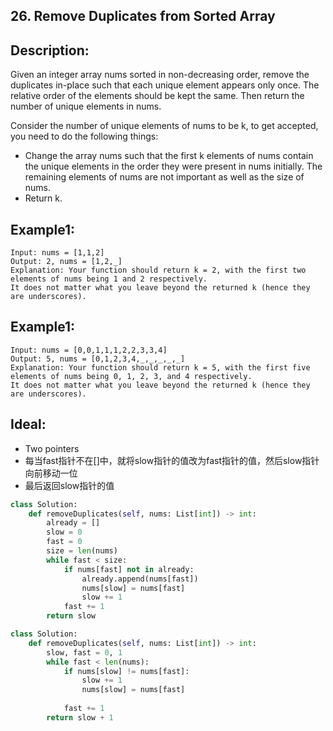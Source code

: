 ## 26. Remove Duplicates from Sorted Array

## Description: 

Given an integer array nums sorted in non-decreasing order, remove the duplicates in-place such that each unique element appears only once. The relative order of the elements should be kept the same. Then return the number of unique elements in nums.

Consider the number of unique elements of nums to be k, to get accepted, you need to do the following things:

* Change the array nums such that the first k elements of nums contain the unique elements in the order they were present in nums initially. The remaining elements of nums are not important as well as the size of nums.
* Return k.

## Example1:
```
Input: nums = [1,1,2]
Output: 2, nums = [1,2,_]
Explanation: Your function should return k = 2, with the first two elements of nums being 1 and 2 respectively.
It does not matter what you leave beyond the returned k (hence they are underscores).
```

## Example1:
```
Input: nums = [0,0,1,1,1,2,2,3,3,4]
Output: 5, nums = [0,1,2,3,4,_,_,_,_,_]
Explanation: Your function should return k = 5, with the first five elements of nums being 0, 1, 2, 3, and 4 respectively.
It does not matter what you leave beyond the returned k (hence they are underscores).
```

## Ideal:
* Two pointers
* 每当fast指针不在[]中，就将slow指针的值改为fast指针的值，然后slow指针向前移动一位
* 最后返回slow指针的值


```py
class Solution:
    def removeDuplicates(self, nums: List[int]) -> int:
        already = []
        slow = 0
        fast = 0
        size = len(nums)
        while fast < size:
            if nums[fast] not in already:
                already.append(nums[fast])
                nums[slow] = nums[fast]
                slow += 1
            fast += 1
        return slow
```

```py
class Solution:
    def removeDuplicates(self, nums: List[int]) -> int:
        slow, fast = 0, 1
        while fast < len(nums):
            if nums[slow] != nums[fast]:
                slow += 1
                nums[slow] = nums[fast]
    
            fast += 1
        return slow + 1
```